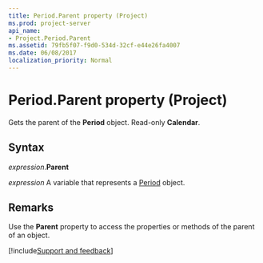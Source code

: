 ```yaml
---
title: Period.Parent property (Project)
ms.prod: project-server
api_name:
- Project.Period.Parent
ms.assetid: 79fb5f07-f9d0-534d-32cf-e44e26fa4007
ms.date: 06/08/2017
localization_priority: Normal
---
```



# Period.Parent property (Project)

Gets the parent of the  **Period** object. Read-only **Calendar**.


## Syntax

_expression_.**Parent**

_expression_ A variable that represents a [Period](./Project.Period.md) object.


## Remarks

Use the  **Parent** property to access the properties or methods of the parent of an object.

[!include[Support and feedback](~/includes/feedback-boilerplate.md)]